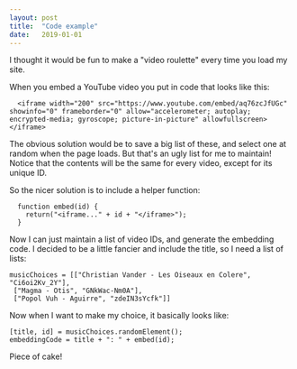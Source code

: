 ```yaml
---
layout: post
title:  "Code example"
date:   2019-01-01
---
```


I thought it would be fun to make a "video roulette" every time you load my site.

When you embed a YouTube video you put in code that looks like this:

~~~~
  <iframe width="200" src="https://www.youtube.com/embed/aq76zcJfUGc" showinfo="0" frameborder="0" allow="accelerometer; autoplay; encrypted-media; gyroscope; picture-in-picture" allowfullscreen></iframe>
~~~~

The obvious solution would be to save a big list of these, and select one at random when the page loads. But that's an ugly list for me to maintain! Notice that the contents will be the same for every video, except for its unique ID.

So the nicer solution is to include a helper function:

~~~~
  function embed(id) {
    return("<iframe..." + id + "</iframe>");
  }
~~~~

Now I can just maintain a list of video IDs, and generate the embedding code. I decided to be a little fancier and include the title, so I need a list of lists:

~~~~
musicChoices = [["Christian Vander - Les Oiseaux en Colere", "Ci6oi2Kv_2Y"],
 ["Magma - Otis", "GNkWac-Nm0A"],
 ["Popol Vuh - Aguirre", "zdeIN3sYcfk"]]
~~~~

Now when I want to make my choice, it basically looks like:

~~~~
[title, id] = musicChoices.randomElement();
embeddingCode = title + ": " + embed(id);
~~~~

Piece of cake!